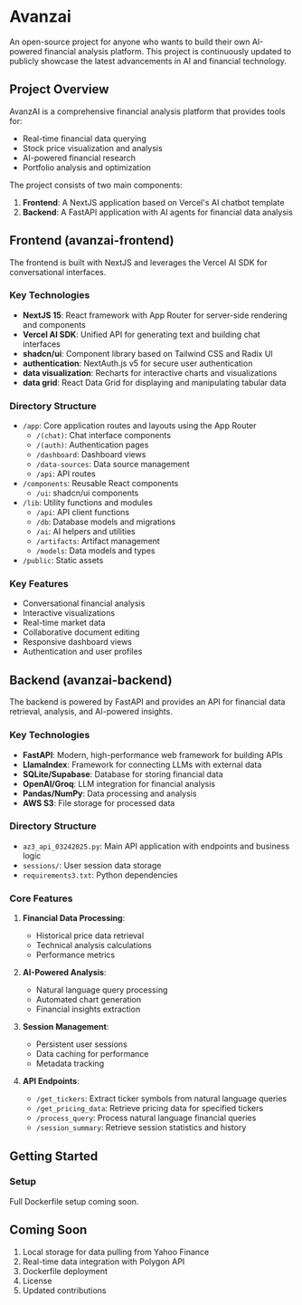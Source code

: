 # Avanzai

An open-source project for anyone who wants to build their own AI-powered financial analysis platform. This project is continuously updated to publicly showcase the latest advancements in AI and financial technology.

## Project Overview

AvanzAI is a comprehensive financial analysis platform that provides tools for:
- Real-time financial data querying
- Stock price visualization and analysis
- AI-powered financial research
- Portfolio analysis and optimization

The project consists of two main components:
1. **Frontend**: A NextJS application based on Vercel's AI chatbot template
2. **Backend**: A FastAPI application with AI agents for financial data analysis

## Frontend (avanzai-frontend)

The frontend is built with NextJS and leverages the Vercel AI SDK for conversational interfaces.

### Key Technologies

- **NextJS 15**: React framework with App Router for server-side rendering and components
- **Vercel AI SDK**: Unified API for generating text and building chat interfaces
- **shadcn/ui**: Component library based on Tailwind CSS and Radix UI
- **authentication**: NextAuth.js v5 for secure user authentication
- **data visualization**: Recharts for interactive charts and visualizations
- **data grid**: React Data Grid for displaying and manipulating tabular data

### Directory Structure

- `/app`: Core application routes and layouts using the App Router
  - `/(chat)`: Chat interface components
  - `/(auth)`: Authentication pages
  - `/dashboard`: Dashboard views
  - `/data-sources`: Data source management
  - `/api`: API routes
- `/components`: Reusable React components
  - `/ui`: shadcn/ui components
- `/lib`: Utility functions and modules
  - `/api`: API client functions
  - `/db`: Database models and migrations
  - `/ai`: AI helpers and utilities
  - `/artifacts`: Artifact management
  - `/models`: Data models and types
- `/public`: Static assets

### Key Features

- Conversational financial analysis
- Interactive visualizations
- Real-time market data
- Collaborative document editing
- Responsive dashboard views
- Authentication and user profiles

## Backend (avanzai-backend)

The backend is powered by FastAPI and provides an API for financial data retrieval, analysis, and AI-powered insights.

### Key Technologies

- **FastAPI**: Modern, high-performance web framework for building APIs
- **LlamaIndex**: Framework for connecting LLMs with external data
- **SQLite/Supabase**: Database for storing financial data
- **OpenAI/Groq**: LLM integration for financial analysis
- **Pandas/NumPy**: Data processing and analysis
- **AWS S3**: File storage for processed data

### Directory Structure

- `az3_api_03242025.py`: Main API application with endpoints and business logic
- `sessions/`: User session data storage
- `requirements3.txt`: Python dependencies

### Core Features

1. **Financial Data Processing**:
   - Historical price data retrieval
   - Technical analysis calculations
   - Performance metrics

2. **AI-Powered Analysis**:
   - Natural language query processing
   - Automated chart generation
   - Financial insights extraction

3. **Session Management**:
   - Persistent user sessions
   - Data caching for performance
   - Metadata tracking

4. **API Endpoints**:
   - `/get_tickers`: Extract ticker symbols from natural language queries
   - `/get_pricing_data`: Retrieve pricing data for specified tickers
   - `/process_query`: Process natural language financial queries
   - `/session_summary`: Retrieve session statistics and history

## Getting Started

### Setup

Full Dockerfile setup coming soon.

## Coming Soon

1. Local storage for data pulling from Yahoo Finance
2. Real-time data integration with Polygon API
3. Dockerfile deployment
4. License
5. Updated contributions

